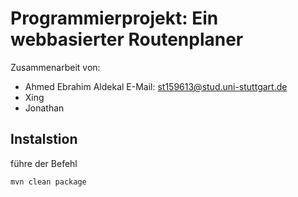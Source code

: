 # Programmierprojekt: Ein webbasierter Routenplaner

Zusammenarbeit von:

- Ahmed Ebrahim Aldekal E-Mail: st159613@stud.uni-stuttgart.de
- Xing
- Jonathan

## Instalstion
führe der Befehl
```
mvn clean package
```
